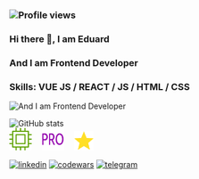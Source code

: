 ### ![Profile views](https://gpvc.arturio.dev/Eduard-Mychka)   
### Hi there 👋, I am Eduard   
### And I am Frontend Developer    
### Skills: VUE JS / **REACT** / JS / HTML / CSS
![And I am Frontend Developer](https://media-exp1.licdn.com/dms/image/C4E16AQEadg5YlHYAVg/profile-displaybackgroundimage-shrink_350_1400/0/1613413424466?e=1619049600&v=beta&t=YsVgrhIyVwIJeDaWDuzfRVBnQ2sKOSEEuldPvkmcQgU)

![GitHub stats](https://github-readme-stats.vercel.app/api?username=Eduard-Mychka&show_icons=true&theme=radical)   
<a href='https://docs.github.com/en/developers'><img src='https://raw.githubusercontent.com/acervenky/animated-github-badges/master/assets/devbadge.gif' width='40' height='40'></a> 
<a href='https://github.com/pricing'><img src='https://raw.githubusercontent.com/acervenky/animated-github-badges/master/assets/pro.gif' width='40' height='40'></a> 
<a href='https://stars.github.com/'><img src='https://raw.githubusercontent.com/acervenky/animated-github-badges/master/assets/starbadge.gif' width='35' height='35'></a> 

[<img src='https://cdn.jsdelivr.net/npm/simple-icons@3.0.1/icons/linkedin.svg' alt='linkedin' height='40'>](https://www.linkedin.com/in/https://www.linkedin.com/in/eduard-mychka-3055851a4//)
[<img src='https://cdn.jsdelivr.net/npm/simple-icons@3.0.1/icons/codewars.svg' alt='codewars' height='40'>](https://www.codewars.com/users/Eduard-Mychka)
[<img src='https://cdn.jsdelivr.net/npm/simple-icons@3.0.1/icons/telegram.svg' alt='telegram' height='40'>](https://t.me/edkowich)
